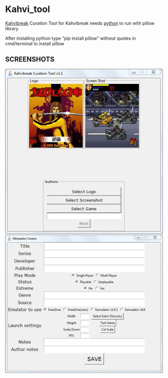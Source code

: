 # Kahvi_tool
[Kahvibreak](https://bluemaxima.org/kahvibreak/) Curation Tool for Kahvibreak
needs [python](https://www.python.org/) to run with pillow library

After installing python type "pip install pillow" without quotes in cmd/terminal to install pillow

## SCREENSHOTS

![Screenshot 1](https://github.com/MrDiagnose/Kahvi_tool/blob/master/Screenshots/1.JPG)
![Screenshot 2](https://github.com/MrDiagnose/Kahvi_tool/blob/master/Screenshots/2.JPG)
